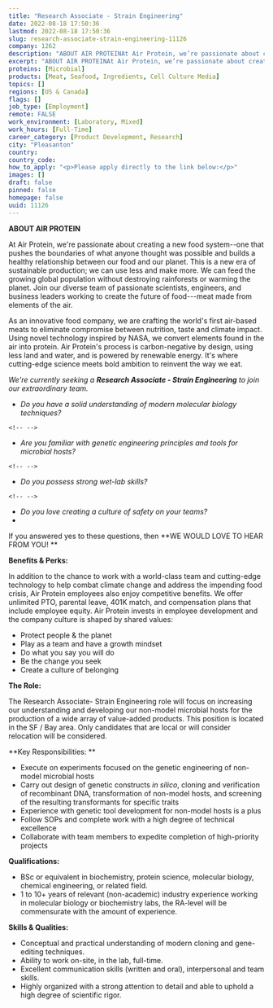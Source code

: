 ```yaml
---
title: "Research Associate - Strain Engineering"
date: 2022-08-18 17:50:36
lastmod: 2022-08-18 17:50:36
slug: research-associate-strain-engineering-11126
company: 1262
description: "ABOUT AIR PROTEINAt Air Protein, we’re passionate about creating a new food system–one that pushes the boundaries of what anyone thought was possible and builds a healthy relationship between our food and our planet. This is a new era of sustainable production; we can use less and make more. We can feed the growing global population without destroying rainforests or warming the planet. Join our diverse team of passionate scientists, engineers, and business leaders working to create the future of food—meat made from elements of the air."
excerpt: "ABOUT AIR PROTEINAt Air Protein, we’re passionate about creating a new food system–one that pushes the boundaries of what anyone thought was possible and builds a healthy relationship between our food and our planet. This is a new era of sustainable production; we can use less and make more. We can feed the growing global population without destroying rainforests or warming the planet. Join our diverse team of passionate scientists, engineers, and business leaders working to create the future of food—meat made from elements of the air."
proteins: [Microbial]
products: [Meat, Seafood, Ingredients, Cell Culture Media]
topics: []
regions: [US & Canada]
flags: []
job_type: [Employment]
remote: FALSE
work_environment: [Laboratory, Mixed]
work_hours: [Full-Time]
career_category: [Product Development, Research]
city: "Pleasanton"
country: 
country_code: 
how_to_apply: "<p>Please apply directly to the link below:</p>"
images: []
draft: false
pinned: false
homepage: false
uuid: 11126
---
```

**ABOUT AIR PROTEIN**

At Air Protein, we're passionate about creating a new food system--one
that pushes the boundaries of what anyone thought was possible and
builds a healthy relationship between our food and our planet. This is a
new era of sustainable production; we can use less and make more. We can
feed the growing global population without destroying rainforests or
warming the planet. Join our diverse team of passionate scientists,
engineers, and business leaders working to create the future of
food---meat made from elements of the air.

As an innovative food company, we are crafting the world's first
air-based meats to eliminate compromise between nutrition, taste and
climate impact.  Using novel technology inspired by NASA, we convert
elements found in the air into protein. Air Protein's process is
carbon-negative by design, using less land and water, and is powered by
renewable energy. It's where cutting-edge science meets bold ambition to
reinvent the way we eat. 

*We're currently seeking a ****Research Associate - Strain
Engineering**** to join our extraordinary team.*

-   *Do you have a solid understanding of modern molecular biology
    techniques?*

```{=html}
<!-- -->
```
-   *Are you familiar with genetic engineering principles and tools for
    microbial hosts?*

```{=html}
<!-- -->
```
-   *Do you possess strong wet-lab skills?*

```{=html}
<!-- -->
```
-   *Do you love creating a culture of safety on your teams?*
-    

If you answered yes to these questions, then **WE WOULD LOVE TO HEAR
FROM YOU! **

**Benefits & Perks:**

In addition to the chance to work with a world-class team and
cutting-edge technology to help combat climate change and address the
impending food crisis, Air Protein employees also enjoy competitive
benefits. We offer unlimited PTO, parental leave, 401K match, and
compensation plans that include employee equity. Air Protein invests in
employee development and the company culture is shaped by shared values:

-   Protect people & the planet
-   Play as a team and have a growth mindset
-   Do what you say you will do
-   Be the change you seek
-   Create a culture of belonging

**The Role:**

The Research Associate- Strain Engineering role will focus on increasing
our understanding and developing our non-model microbial hosts for the
production of a wide array of value-added products. This position is
located in the SF / Bay area. Only candidates that are local or will
consider relocation will be considered.

**Key Responsibilities: **

-   Execute on experiments focused on the genetic engineering of
    non-model microbial hosts  
-   Carry out design of genetic constructs *in silico*, cloning and
    verification of recombinant DNA, transformation of non-model hosts,
    and screening of the resulting transformants for specific traits
-   Experience with genetic tool development for non-model hosts is a
    plus
-   Follow SOPs and complete work with a high degree of technical
    excellence
-   Collaborate with team members to expedite completion of
    high-priority projects

**Qualifications:**

-   BSc or equivalent in biochemistry, protein science, molecular
    biology, chemical engineering, or related field.
-   1 to 10+ years of relevant (non-academic) industry experience
    working in molecular biology or biochemistry labs, the RA-level will
    be commensurate with the amount of experience.

**Skills & Qualities:**

-   Conceptual and practical understanding of modern cloning and
    gene-editing techniques.
-   Ability to work on-site, in the lab, full-time.
-   Excellent communication skills (written and oral), interpersonal and
    team skills.
-   Highly organized with a strong attention to detail and able to
    uphold a high degree of scientific rigor.
